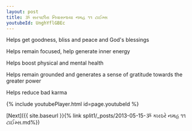 ```yaml
---
layout: post
title: ૐ સરપછીરા નિવાસનાયા નમહ ૧૧ ટાઈમ્સ
youtubeId: UnghYflGBEc
---
```

 
 
Helps get goodness, bliss and peace and God's blessings
 
Helps remain focused, help generate inner energy 
 
Helps boost physical and mental health 
 
Helps remain grounded and generates a sense of gratitude towards the greater power 
 
Helps reduce bad karma
 
 
 
 


{% include youtubePlayer.html id=page.youtubeId %}
 
[Next]({{ site.baseurl }}{% link  split1/_posts/2013-05-15-ૐ કારઠરે નમહ ૧૧ ટાઈમ્સ.md%})
 
